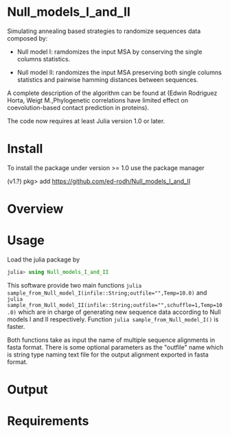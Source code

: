 # Null_models_I_and_II

 Simulating annealing based strategies to randomize sequences data composed by:
 
  + Null model I: ramdomizes the input MSA by conserving the single columns statistics.
 
  + Null model II: randomizes the input MSA preserving both single columns statistics and pairwise hamming distances between sequences.
   
 A complete description of the algorithm can be found at (Edwin Rodriguez Horta, Weigt M.,Phylogenetic correlations have limited effect on coevolution-based contact prediction in proteins).

The code now requires at least Julia version 1.0 or later.

# Install
To install the package under version >= 1.0 use the package manager 

(v1.?) pkg> add https://github.com/ed-rodh/Null_models_I_and_II

# Overview


# Usage
Load the julia package by

 ```julia
 julia> using Null_models_I_and_II
 ```
This software provide two main functions ```julia sample_from_Null_model_I(infile::String;outfile="",Temp=10.0)``` and ```julia sample_from_Null_model_II(infile::String;outfile="",schuffle=1,Temp=10.0)``` which are in charge of generating new sequence data according to Null models I and II respectively. Function ```julia sample_from_Null_model_I()``` is faster. 

Both functions take as input the name of multiple sequence alignments in fasta format. There is some optional parameters as the "outfile" name which is  string type naming text file for the output alignment exported in fasta format. 


# Output

# Requirements

 
